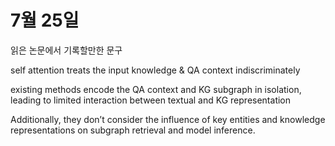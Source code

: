 # 7월 25일

읽은 논문에서 기록할만한 문구

self attention treats the input knowledge & QA context indiscriminately

existing methods encode the QA context and KG subgraph in isolation, leading to limited interaction between textual and KG representation 

Additionally, they don’t consider the influence of key entities and knowledge representations on subgraph retrieval and model inference.